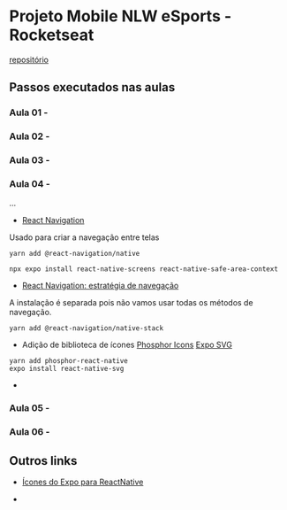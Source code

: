 # Projeto Mobile NLW eSports - Rocketseat

[repositório](https://github.com/pmdpaula/NLW-eSports-Mobile.git)


## Passos executados nas aulas


### Aula 01 - 

### Aula 02 - 

### Aula 03 - 

### Aula 04 - 
...

- [React Navigation](https://reactnavigation.org/docs/getting-started)

Usado para criar a navegação entre telas

  ```
  yarn add @react-navigation/native

  npx expo install react-native-screens react-native-safe-area-context
  
  ```

- [React Navigation: estratégia de navegação](https://reactnavigation.org/docs/hello-react-navigation)

A instalação é separada pois não vamos usar todas os métodos de navegação.

```
yarn add @react-navigation/native-stack
```

- Adição de biblioteca de ícones
[Phosphor Icons](https://phosphoricons.com/)
[Expo SVG](https://docs.expo.dev/versions/latest/sdk/svg/)



```
yarn add phosphor-react-native
expo install react-native-svg
```
- 

### Aula 05 - 

### Aula 06 - 



## Outros links

- [Ícones do Expo para ReactNative](https://github.com/oblador/react-native-vector-icons)

- 
